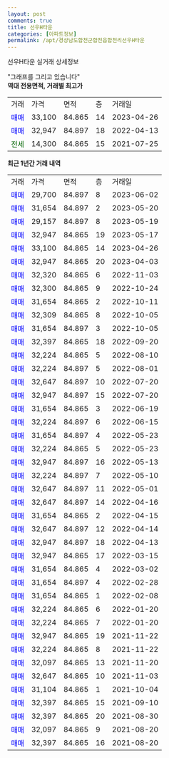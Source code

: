 ```yaml
---
layout: post
comments: true
title: 선우H타운
categories: [아파트정보]
permalink: /apt/경상남도합천군합천읍합천리선우H타운
---
```


선우H타운 실거래 상세정보

<script type="text/javascript">
  google.charts.load('current', {'packages':['line', 'corechart']});
  google.charts.setOnLoadCallback(drawChart);

  function drawChart() {
    var data = new google.visualization.DataTable();
    data.addColumn('date', '거래일');
    data.addColumn('number', "매매");
    data.addColumn('number', "전세");
    data.addColumn('number', "전매");

    data.addRows([[new Date(Date.parse("2023-06-02")), 29700, null, null], [new Date(Date.parse("2023-05-20")), 31654, null, null], [new Date(Date.parse("2023-05-19")), 29157, null, null], [new Date(Date.parse("2023-05-17")), 32947, null, null], [new Date(Date.parse("2023-04-26")), 33100, null, null], [new Date(Date.parse("2023-04-03")), 32947, null, null], [new Date(Date.parse("2022-11-03")), 32320, null, null], [new Date(Date.parse("2022-10-24")), 32300, null, null], [new Date(Date.parse("2022-10-11")), 31654, null, null], [new Date(Date.parse("2022-10-05")), 32309, null, null], [new Date(Date.parse("2022-10-05")), 31654, null, null], [new Date(Date.parse("2022-09-20")), 32397, null, null], [new Date(Date.parse("2022-08-10")), 32224, null, null], [new Date(Date.parse("2022-08-01")), 32224, null, null], [new Date(Date.parse("2022-07-20")), 32647, null, null], [new Date(Date.parse("2022-07-20")), 32947, null, null], [new Date(Date.parse("2022-06-19")), 31654, null, null], [new Date(Date.parse("2022-06-15")), 32224, null, null], [new Date(Date.parse("2022-05-23")), 31654, null, null], [new Date(Date.parse("2022-05-23")), 32224, null, null], [new Date(Date.parse("2022-05-13")), 32947, null, null], [new Date(Date.parse("2022-05-10")), 32224, null, null], [new Date(Date.parse("2022-05-01")), 32647, null, null], [new Date(Date.parse("2022-04-16")), 32647, null, null], [new Date(Date.parse("2022-04-15")), 31654, null, null], [new Date(Date.parse("2022-04-14")), 32647, null, null], [new Date(Date.parse("2022-04-13")), 32947, null, null], [new Date(Date.parse("2022-03-15")), 32947, null, null], [new Date(Date.parse("2022-03-02")), 31654, null, null], [new Date(Date.parse("2022-02-28")), 31654, null, null], [new Date(Date.parse("2022-02-08")), 31654, null, null], [new Date(Date.parse("2022-01-20")), 32224, null, null], [new Date(Date.parse("2022-01-20")), 32224, null, null], [new Date(Date.parse("2021-11-22")), 32947, null, null], [new Date(Date.parse("2021-11-22")), 32224, null, null], [new Date(Date.parse("2021-11-20")), 32097, null, null], [new Date(Date.parse("2021-11-03")), 32647, null, null], [new Date(Date.parse("2021-10-04")), 31104, null, null], [new Date(Date.parse("2021-09-10")), 32397, null, null], [new Date(Date.parse("2021-08-30")), 32397, null, null], [new Date(Date.parse("2021-08-20")), 32097, null, null], [new Date(Date.parse("2021-08-20")), 32397, null, null]]);

    var options = {
      hAxis: {
        format: 'yyyy/MM/dd'
      },    
      lineWidth: 0,
      pointsVisible: true,    
      title: '최근 1년간 유형별 실거래가 분포',
      legend: { position: 'bottom' }
    };

    var formatter = new google.visualization.NumberFormat({pattern:'###,###'} );
    formatter.format(data, 1);
    formatter.format(data, 2);
    
    setTimeout(function() {
        var chart = new google.visualization.LineChart(document.getElementById('columnchart_material'));
        chart.draw(data, (options));
        document.getElementById('loading').style.display = 'none';
    }, 200);
  }
</script>


<div id="loading" style="z-index:20; display: block; margin-left: 0px">"그래프를 그리고 있습니다"</div>
<div id="columnchart_material" style="width: 95%; margin-left: 0px; display: block"></div>
<!-- contents start -->
<b>역대 전용면적, 거래별 최고가</b>
<table class="sortable">
    <tr>
      <td>거래</td>
      <td>가격</td>
      <td>면적</td>
      <td>층</td>
      <td>거래일</td>
    </tr>
        <tr>
          <td><a style="color: blue">매매</a></td>
          <td>33,100</td>
          <td>84.865</td>
          <td>14</td>
          <td>2023-04-26</td>
        </tr>            <tr>
          <td><a style="color: blue">매매</a></td>
          <td>32,947</td>
          <td>84.897</td>
          <td>18</td>
          <td>2022-04-13</td>
        </tr>        
        <tr>
              <td><a style="color: darkgreen">전세</a></td>
              <td>14,300</td>
              <td>84.865</td>
              <td>15</td>
              <td>2021-07-25</td>
            </tr>        
    
</table>

<b>최근 1년간 거래 내역</b>

<table class="sortable">
    <tr>
      <td>거래</td>
      <td>가격</td>
      <td>면적</td>
      <td>층</td>
      <td>거래일</td>
    </tr>
    <tr>
      <td><a style="color: blue">매매</a></td>
      <td>29,700</td>
      <td>84.897</td>
      <td>8</td>
      <td>2023-06-02</td>
    </tr>          <tr>
      <td><a style="color: blue">매매</a></td>
      <td>31,654</td>
      <td>84.897</td>
      <td>2</td>
      <td>2023-05-20</td>
    </tr>          <tr>
      <td><a style="color: blue">매매</a></td>
      <td>29,157</td>
      <td>84.897</td>
      <td>8</td>
      <td>2023-05-19</td>
    </tr>          <tr>
      <td><a style="color: blue">매매</a></td>
      <td>32,947</td>
      <td>84.865</td>
      <td>19</td>
      <td>2023-05-17</td>
    </tr>          <tr>
      <td><a style="color: blue">매매</a></td>
      <td>33,100</td>
      <td>84.865</td>
      <td>14</td>
      <td>2023-04-26</td>
    </tr>          <tr>
      <td><a style="color: blue">매매</a></td>
      <td>32,947</td>
      <td>84.865</td>
      <td>20</td>
      <td>2023-04-03</td>
    </tr>          <tr>
      <td><a style="color: blue">매매</a></td>
      <td>32,320</td>
      <td>84.865</td>
      <td>6</td>
      <td>2022-11-03</td>
    </tr>          <tr>
      <td><a style="color: blue">매매</a></td>
      <td>32,300</td>
      <td>84.865</td>
      <td>9</td>
      <td>2022-10-24</td>
    </tr>          <tr>
      <td><a style="color: blue">매매</a></td>
      <td>31,654</td>
      <td>84.865</td>
      <td>2</td>
      <td>2022-10-11</td>
    </tr>          <tr>
      <td><a style="color: blue">매매</a></td>
      <td>32,309</td>
      <td>84.865</td>
      <td>8</td>
      <td>2022-10-05</td>
    </tr>          <tr>
      <td><a style="color: blue">매매</a></td>
      <td>31,654</td>
      <td>84.897</td>
      <td>3</td>
      <td>2022-10-05</td>
    </tr>          <tr>
      <td><a style="color: blue">매매</a></td>
      <td>32,397</td>
      <td>84.865</td>
      <td>18</td>
      <td>2022-09-20</td>
    </tr>          <tr>
      <td><a style="color: blue">매매</a></td>
      <td>32,224</td>
      <td>84.865</td>
      <td>5</td>
      <td>2022-08-10</td>
    </tr>          <tr>
      <td><a style="color: blue">매매</a></td>
      <td>32,224</td>
      <td>84.897</td>
      <td>5</td>
      <td>2022-08-01</td>
    </tr>          <tr>
      <td><a style="color: blue">매매</a></td>
      <td>32,647</td>
      <td>84.897</td>
      <td>10</td>
      <td>2022-07-20</td>
    </tr>          <tr>
      <td><a style="color: blue">매매</a></td>
      <td>32,947</td>
      <td>84.897</td>
      <td>15</td>
      <td>2022-07-20</td>
    </tr>          <tr>
      <td><a style="color: blue">매매</a></td>
      <td>31,654</td>
      <td>84.865</td>
      <td>3</td>
      <td>2022-06-19</td>
    </tr>          <tr>
      <td><a style="color: blue">매매</a></td>
      <td>32,224</td>
      <td>84.897</td>
      <td>6</td>
      <td>2022-06-15</td>
    </tr>          <tr>
      <td><a style="color: blue">매매</a></td>
      <td>31,654</td>
      <td>84.897</td>
      <td>4</td>
      <td>2022-05-23</td>
    </tr>          <tr>
      <td><a style="color: blue">매매</a></td>
      <td>32,224</td>
      <td>84.865</td>
      <td>5</td>
      <td>2022-05-23</td>
    </tr>          <tr>
      <td><a style="color: blue">매매</a></td>
      <td>32,947</td>
      <td>84.897</td>
      <td>16</td>
      <td>2022-05-13</td>
    </tr>          <tr>
      <td><a style="color: blue">매매</a></td>
      <td>32,224</td>
      <td>84.897</td>
      <td>7</td>
      <td>2022-05-10</td>
    </tr>          <tr>
      <td><a style="color: blue">매매</a></td>
      <td>32,647</td>
      <td>84.897</td>
      <td>11</td>
      <td>2022-05-01</td>
    </tr>          <tr>
      <td><a style="color: blue">매매</a></td>
      <td>32,647</td>
      <td>84.897</td>
      <td>14</td>
      <td>2022-04-16</td>
    </tr>          <tr>
      <td><a style="color: blue">매매</a></td>
      <td>31,654</td>
      <td>84.865</td>
      <td>2</td>
      <td>2022-04-15</td>
    </tr>          <tr>
      <td><a style="color: blue">매매</a></td>
      <td>32,647</td>
      <td>84.897</td>
      <td>12</td>
      <td>2022-04-14</td>
    </tr>          <tr>
      <td><a style="color: blue">매매</a></td>
      <td>32,947</td>
      <td>84.897</td>
      <td>18</td>
      <td>2022-04-13</td>
    </tr>          <tr>
      <td><a style="color: blue">매매</a></td>
      <td>32,947</td>
      <td>84.865</td>
      <td>17</td>
      <td>2022-03-15</td>
    </tr>          <tr>
      <td><a style="color: blue">매매</a></td>
      <td>31,654</td>
      <td>84.865</td>
      <td>4</td>
      <td>2022-03-02</td>
    </tr>          <tr>
      <td><a style="color: blue">매매</a></td>
      <td>31,654</td>
      <td>84.897</td>
      <td>4</td>
      <td>2022-02-28</td>
    </tr>          <tr>
      <td><a style="color: blue">매매</a></td>
      <td>31,654</td>
      <td>84.865</td>
      <td>1</td>
      <td>2022-02-08</td>
    </tr>          <tr>
      <td><a style="color: blue">매매</a></td>
      <td>32,224</td>
      <td>84.865</td>
      <td>6</td>
      <td>2022-01-20</td>
    </tr>          <tr>
      <td><a style="color: blue">매매</a></td>
      <td>32,224</td>
      <td>84.865</td>
      <td>7</td>
      <td>2022-01-20</td>
    </tr>          <tr>
      <td><a style="color: blue">매매</a></td>
      <td>32,947</td>
      <td>84.865</td>
      <td>19</td>
      <td>2021-11-22</td>
    </tr>          <tr>
      <td><a style="color: blue">매매</a></td>
      <td>32,224</td>
      <td>84.865</td>
      <td>8</td>
      <td>2021-11-22</td>
    </tr>          <tr>
      <td><a style="color: blue">매매</a></td>
      <td>32,097</td>
      <td>84.865</td>
      <td>13</td>
      <td>2021-11-20</td>
    </tr>          <tr>
      <td><a style="color: blue">매매</a></td>
      <td>32,647</td>
      <td>84.865</td>
      <td>10</td>
      <td>2021-11-03</td>
    </tr>          <tr>
      <td><a style="color: blue">매매</a></td>
      <td>31,104</td>
      <td>84.865</td>
      <td>1</td>
      <td>2021-10-04</td>
    </tr>          <tr>
      <td><a style="color: blue">매매</a></td>
      <td>32,397</td>
      <td>84.865</td>
      <td>15</td>
      <td>2021-09-10</td>
    </tr>          <tr>
      <td><a style="color: blue">매매</a></td>
      <td>32,397</td>
      <td>84.865</td>
      <td>20</td>
      <td>2021-08-30</td>
    </tr>          <tr>
      <td><a style="color: blue">매매</a></td>
      <td>32,097</td>
      <td>84.865</td>
      <td>9</td>
      <td>2021-08-20</td>
    </tr>          <tr>
      <td><a style="color: blue">매매</a></td>
      <td>32,397</td>
      <td>84.865</td>
      <td>16</td>
      <td>2021-08-20</td>
    </tr>      </table>
<!-- contents end -->    

